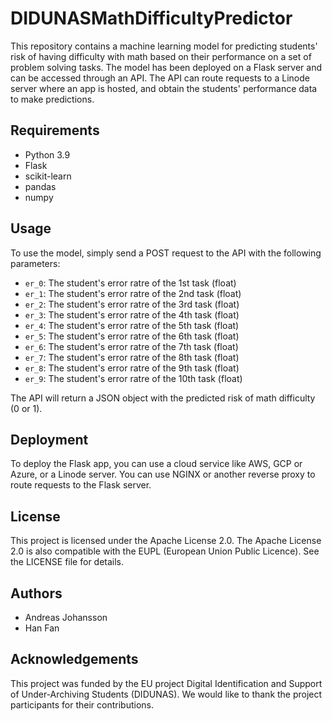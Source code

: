 # DIDUNASMathDifficultyPredictor

This repository contains a machine learning model for predicting students' risk of having difficulty with math based on their performance on a set of problem solving tasks. The model has been deployed on a Flask server and can be accessed through an API. The API can route requests to a Linode server where an app is hosted, and obtain the students' performance data to make predictions.

## Requirements
- Python 3.9
- Flask
- scikit-learn
- pandas
- numpy

## Usage
To use the model, simply send a POST request to the API with the following parameters:

- `er_0`: The student's error ratre of the 1st task (float)
- `er_1`: The student's error ratre of the 2nd task (float)
- `er_2`: The student's error ratre of the 3rd task (float)
- `er_3`: The student's error ratre of the 4th task (float)
- `er_4`: The student's error ratre of the 5th task (float)
- `er_5`: The student's error ratre of the 6th task (float)
- `er_6`: The student's error ratre of the 7th task (float)
- `er_7`: The student's error ratre of the 8th task (float)
- `er_8`: The student's error ratre of the 9th task (float)
- `er_9`: The student's error ratre of the 10th task (float)

The API will return a JSON object with the predicted risk of math difficulty (0 or 1).

## Deployment
To deploy the Flask app, you can use a cloud service like AWS, GCP or Azure, or a Linode server. You can use NGINX or another reverse proxy to route requests to the Flask server.

## License
This project is licensed under the Apache License 2.0. The Apache License 2.0 is also compatible with the EUPL (European Union Public Licence). See the LICENSE file for details.

## Authors
- Andreas Johansson
- Han Fan

## Acknowledgements
This project was funded by the EU project Digital Identification and Support of Under-Archiving Students (DIDUNAS). We would like to thank the project participants for their contributions.
